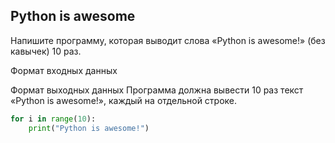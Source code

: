 ## Python is awesome
Напишите программу, которая выводит слова «Python is awesome!» (без кавычек) 10 раз.

Формат входных данных

Формат выходных данных
Программа должна вывести 10 раз текст «Python is awesome!», каждый на отдельной строке.

```python
for i in range(10):
    print("Python is awesome!")
```